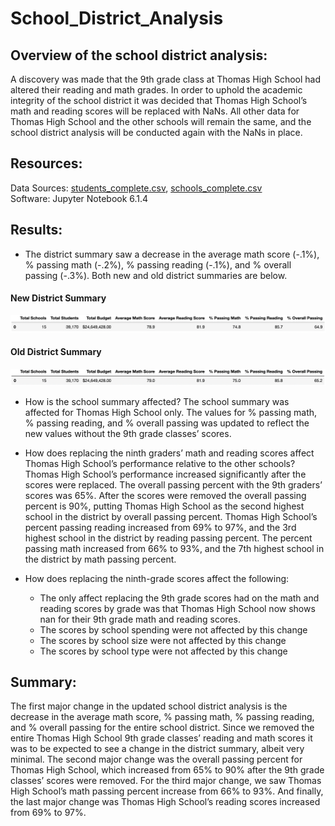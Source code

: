 # School_District_Analysis

## Overview of the school district analysis:
A discovery was made that the 9th grade class at Thomas High School had altered their reading and math grades. In order to uphold the academic integrity of the school district it was decided that Thomas High School’s math and reading scores will be replaced with NaNs. All other data for Thomas High School and the other schools will remain the same, and the school district analysis will be conducted again with the NaNs in place.

## Resources:
Data Sources: [students_complete.csv](Resources/students_complete.csv), [schools_complete.csv](Resources/schools_complete.csv)\
Software: Jupyter Notebook 6.1.4 

## Results:
- The district summary saw a decrease in the average math score (-.1%), % passing math (-.2%), % passing reading (-.1%), and % overall passing (-.3%). Both new and old district summaries are below. 

#### New District Summary
![District_Summary_(New)](Resources/New_District_Summary_DF.png)

#### Old District Summary
![District_Summary_(Old)](Resources/Old_District_Summary_DF.png)

- How is the school summary affected? The school summary was affected for Thomas High School only. The values for % passing math, % passing reading, and % overall passing was updated to reflect the new values without the 9th grade classes’ scores. 

 - How does replacing the ninth graders’ math and reading scores affect Thomas High School’s performance relative to the other schools? Thomas High School’s performance increased significantly after the scores were replaced. The overall passing percent with the 9th graders’ scores was 65%. After the scores were removed the overall passing percent is 90%, putting Thomas High School as the second highest school in the district by overall passing percent. Thomas High School’s percent passing reading increased from 69% to 97%, and the 3rd highest school in the district by reading passing percent. The percent passing math increased from 66% to 93%, and the 7th highest school in the district by math passing percent.

- How does replacing the ninth-grade scores affect the following:
  - The only affect replacing the 9th grade scores had on the math and reading scores by grade was that Thomas High School now shows nan for their 9th grade math       and reading scores.  
  - The scores by school spending were not affected by this change 
  - The scores by school size were not affected by this change
  - The scores by school type were not affected by this change

## Summary: 
The first major change in the updated school district analysis is the decrease in the average math score, % passing math, % passing reading, and % overall passing for the entire school district. Since we removed the entire Thomas High School 9th grade classes’ reading and math scores it was to be expected to see a change in the district summary, albeit very minimal. The second major change was the overall passing percent for Thomas High School, which increased from 65% to 90% after the 9th grade classes’ scores were removed. For the third major change, we saw Thomas High School’s math passing percent increase from 66% to 93%. And finally, the last major change was Thomas High School’s reading scores increased from 69% to 97%.   
